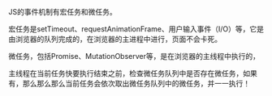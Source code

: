JS的事件机制有宏任务和微任务。

宏任务是setTimeout、requestAnimationFrame、用户输入事件（I/O）等，它是由浏览器的队列完成的，在浏览器的主进程中进行，页面不会卡死。



微任务，包括Promise、MutationObserver等，是在浏览器的主线程中执行的，

主线程在当前任务快要执行结束之前，检查微任务队列中是否存在微任务，如果有，那么那么那么当前任务会依次取出微任务队列中的微任务，并一一执行！